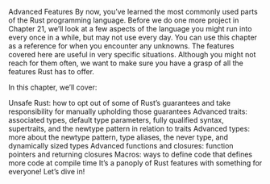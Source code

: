 Advanced Features
By now, you’ve learned the most commonly used parts of the Rust programming language. Before we do one more project in Chapter 21, we’ll look at a few aspects of the language you might run into every once in a while, but may not use every day. You can use this chapter as a reference for when you encounter any unknowns. The features covered here are useful in very specific situations. Although you might not reach for them often, we want to make sure you have a grasp of all the features Rust has to offer.

In this chapter, we’ll cover:

Unsafe Rust: how to opt out of some of Rust’s guarantees and take responsibility for manually upholding those guarantees
Advanced traits: associated types, default type parameters, fully qualified syntax, supertraits, and the newtype pattern in relation to traits
Advanced types: more about the newtype pattern, type aliases, the never type, and dynamically sized types
Advanced functions and closures: function pointers and returning closures
Macros: ways to define code that defines more code at compile time
It’s a panoply of Rust features with something for everyone! Let’s dive in!

